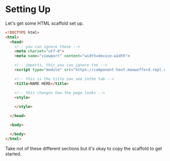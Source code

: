 # Setting Up

Let's get some HTML scaffold set up.

```html
<!DOCTYPE html>
<html>
  <head>
    <!-- you can ignore these -->
    <meta charset="utf-8">
    <meta name="viewport" content="width=device-width">

    <!-- imports, this you can ignore too -->
    <script type="module" src="https://component-host.maxwofford.repl.co/components.js"></script>

    <!-- this is the title you see inthe tab -->
    <title>NAME HERE</title>

    <!-- this changes how the page looks -->
    <style>
      
    </style>

  </head>

  <body>

  </body>
</html>
```

Take not of these different sections but it's okay to copy the scaffold to get started.